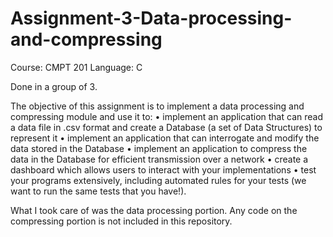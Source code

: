 # Assignment-3-Data-processing-and-compressing
Course: CMPT 201
Language: C

Done in a group of 3.

The objective of this assignment is to implement a data processing and compressing module and use it to:
• implement an application that can read a data file in .csv format and create a Database (a set of Data
Structures) to represent it
• implement an application that can interrogate and modify the data stored in the Database
• implement an application to compress the data in the Database for efficient transmission over a network
• create a dashboard which allows users to interact with your implementations
• test your programs extensively, including automated rules for your tests (we want to run the same tests
that you have!).

What I took care of was the data processing portion. 
Any code on the compressing portion is not included in this repository. 
